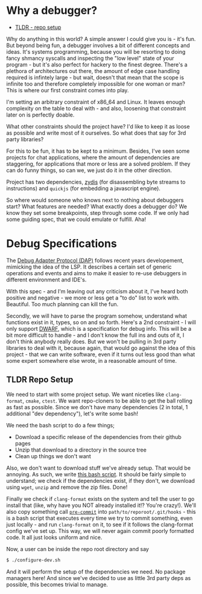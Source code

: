 # Why a debugger?

- [TLDR - repo setup](#tldr)

Why do anything in this world? A simple answer I could give you is - it's fun. But beyond being fun, a debugger involves a bit of different concepts and ideas. It's systems programming, because you will be resorting to doing fancy shmancy syscalls and inspecting the "low level" state of your program - but it's also perfect for hackery to the finest degree. There's a plethora of architectures out there, the amount of edge case handling required is infintely large - but wait, doesn't that mean that the scope is infinite too and therefore completely impossible for one woman or man? This is where our first constraint comes into play.

I'm setting an arbitrary constraint of x86_64 and Linux. It leaves enough complexity on the table to deal with - and also, loosening that constraint later on is perfectly doable.

What other constraints should the project have? I'd like to keep it as loose as possible and write most of it ourselves. So what does that say for 3rd party libraries?

For this to be fun, it has to be kept to a minimum. Besides, I've seen some projects for chat applications, where the amount of dependencies are staggering, for applications that more or less are a solved problem. If they can do funny things, so can we, we just do it in the other direction.

Project has two dependencies, [zydis](https://github.com/zyantific/zydis) (for disassembling byte streams to instructions) and `quickjs` (for embedding a javascript engine).

So where would someone who knows next to nothing about debuggers start? What features are needed? What exactly does a debugger do? We know they set some breakpoints, step through some code. If we only had some guiding spec, that we could emulate or fulfill. Aha!

# Debug Specifications

The [Debug Adapter Protocol (DAP)](https://microsoft.github.io/debug-adapter-protocol/overview) follows recent years developement, mimicking
the idea of the LSP. It describes a certain set of generic operations and events and aims to make it easier to re-use debuggers in different environment and IDE's.

With this spec - and I'm leaving out any criticism about it, I've heard both positive and negative - we more or less get a "to do" list to work with. Beautiful. Too much planning can kill the fun.

Secondly, we will have to parse the program somehow, understand what functions exist in it, types, so on and so forth. Here's a 2nd constraint - I will only support [DWARF](https://dwarfstd.org/), which is a specification for debug info. This will be a bit more difficult to handle - and I don't know the full ins and outs of it, I don't think anybody really does. But we won't be pulling in 3rd party libraries to deal with it, because again, that would go against the idea of this project - that we can write software, even if it turns out less good than what some expert somewhere else wrote, in a reasonable amount of time.

## TLDR Repo Setup

We need to start with some project setup. We want niceties like `clang-format`, `cmake`, `ctest`. We want repo-cloners to be able to get the ball rolling as fast as possible. Since we don't have many dependencies (2 in total, 1 additional "dev dependency"), let's write some bash!

We need the bash script to do a few things;

- Download a specific release of the dependencies from their github pages
- Unzip that download to a directory in the source tree
- Clean up things we don't want

Also, we don't want to download stuff we've already setup. That would be annoying. As such, we write [this bash script](../configure-dev.sh). It should be fairly simple to understand; we check if the dependencies exist, if they don't, we download using `wget`, `unzip` and remove the zip files. Done!

Finally we check if `clang-format` exists on the system and tell the user to go install that (like, why have you NOT already installed it!? You're crazy!). We'll also copy something call [`pre-commit`](../setup/pre-commit) into `path/to/reporoot/.git/hooks` - this is a bash script that executes every time we try to commit something, even just locally - and run `clang-format` on it, to see if it follows the clang-format config we've set up. This way, we will never again commit poorly formatted code. It all just looks uniform and nice.

Now, a user can be inside the repo root directory and say

```bash
$ ./configure-dev.sh
```

And it will perform the setup of the dependencies we need. No package managers here! And since we've decided to use as little 3rd party deps as possible, this becomes trivial to manage.
